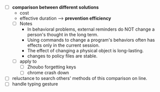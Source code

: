 - [ ] **comparison between different solutions**
  - cost
  - effective duration --> **prevention efficiency**
  - [ ] Notes
    - In behavioral problems, external reminders do NOT change a person's thought in the long term.
    - Using commands to change a program's behaviors often has effects only in the current session.
    - The effect of changing a physical object is long-lasting. 
    - changes to policy files are stable. 
  - [ ] apply to 
    - [ ] Zhoubo forgetting keys
    - [ ] chrome crash down 
- [ ] reluctance to search others' methods of this comparison on line.
- [ ] handle typing gesture
<!--stackedit_data:
eyJoaXN0b3J5IjpbLTcxNTk2ODg0MiwtNjUwMDExMDE0LDExMz
AyOTEzMjhdfQ==
-->